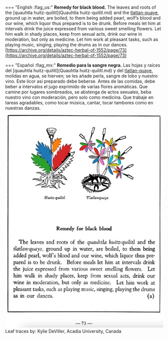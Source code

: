 
=== "English :flag_us:"
    **Remedy for black blood.** The leaves and roots of the [quauhtla huitz-quilitl](Quauhtla huitz-quilitl.md) and the [tlatlan-quaye](Tlatlanquaye.md), ground up in water, are boiled, to them being added pearl, wolf’s blood and our wine, which liquor thus prepared is to be drunk. Before meals let him at intervals drink the juice expressed from various sweet smelling flowers. Let him walk in shady places, keep from sexual acts, drink our wine in moderation, but only as medicine. Let him work at pleasant tasks, such as playing music, singing, playing the drums as in our dances.  
    [https://archive.org/details/aztec-herbal-of-1552/page/73](https://archive.org/details/aztec-herbal-of-1552/page/73)  


=== "Español :flag_mx:"
    **Remedio para la sangre negra.** Las hojas y raíces del [quauhtla huitz-quilitl](Quauhtla huitz-quilitl.md) y del [tlatlan-quaye](Tlatlanquaye.md), molidas en agua, se hierven; se les añade perla, sangre de lobo y nuestro vino. Este licor así preparado debe beberse. Antes de las comidas, debe beber a intervalos el jugo exprimido de varias flores aromáticas. Que camine por lugares sombreados, se abstenga de actos sexuales, beba nuestro vino con moderación, pero solo como medicina. Que trabaje en tareas agradables, como tocar música, cantar, tocar tambores como en nuestras danzas.  


![K_p073.png](assets/K_p073.png)  
Leaf traces by: Kylie DeViller, Acadia University, Canada  
